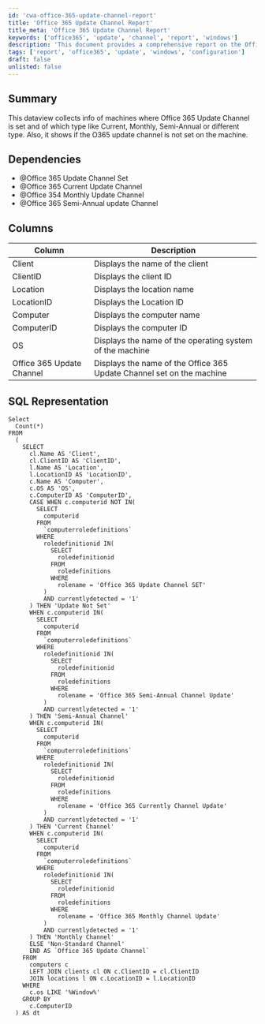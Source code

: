 ```yaml
---
id: 'cwa-office-365-update-channel-report'
title: 'Office 365 Update Channel Report'
title_meta: 'Office 365 Update Channel Report'
keywords: ['office365', 'update', 'channel', 'report', 'windows']
description: 'This document provides a comprehensive report on the Office 365 Update Channels set on various machines, detailing whether they are Current, Monthly, Semi-Annual, or not set at all. It includes SQL representation for data retrieval and dependencies for accurate reporting.'
tags: ['report', 'office365', 'update', 'windows', 'configuration']
draft: false
unlisted: false
---
```

## Summary

This dataview collects info of machines where Office 365 Update Channel is set and of which type like Current, Monthly, Semi-Annual or different type. Also, it shows if the O365 update channel is not set on the machine.

## Dependencies

- @Office 365 Update Channel Set
- @Office 365 Current Update Channel
- @Office 354 Monthly Update Channel
- @Office 365 Semi-Annual update Channel

## Columns

| Column                     | Description                                                      |
|---------------------------|------------------------------------------------------------------|
| Client                    | Displays the name of the client                                   |
| ClientID                  | Displays the client ID                                           |
| Location                  | Displays the location name                                       |
| LocationID                | Displays the Location ID                                         |
| Computer                  | Displays the computer name                                       |
| ComputerID                | Displays the computer ID                                         |
| OS                        | Displays the name of the operating system of the machine        |
| Office 365 Update Channel  | Displays the name of the Office 365 Update Channel set on the machine |

## SQL Representation

```
Select 
  Count(*) 
FROM 
  (
    SELECT 
      cl.Name AS 'Client', 
      cl.ClientID AS 'ClientID', 
      l.Name AS 'Location', 
      l.LocationID AS 'LocationID', 
      c.Name AS 'Computer', 
      c.OS AS 'OS', 
      c.ComputerID AS 'ComputerID', 
      CASE WHEN c.computerid NOT IN(
        SELECT 
          computerid 
        FROM 
          `computerroledefinitions` 
        WHERE 
          roledefinitionid IN(
            SELECT 
              roledefinitionid 
            FROM 
              roledefinitions 
            WHERE 
              rolename = 'Office 365 Update Channel SET'
          ) 
          AND currentlydetected = '1'
      ) THEN 'Update Not Set' 
      WHEN c.computerid IN(
        SELECT 
          computerid 
        FROM 
          `computerroledefinitions` 
        WHERE 
          roledefinitionid IN(
            SELECT 
              roledefinitionid 
            FROM 
              roledefinitions 
            WHERE 
              rolename = 'Office 365 Semi-Annual Channel Update'
          ) 
          AND currentlydetected = '1'
      ) THEN 'Semi-Annual Channel' 
      WHEN c.computerid IN(
        SELECT 
          computerid 
        FROM 
          `computerroledefinitions` 
        WHERE 
          roledefinitionid IN(
            SELECT 
              roledefinitionid 
            FROM 
              roledefinitions 
            WHERE 
              rolename = 'Office 365 Currently Channel Update'
          ) 
          AND currentlydetected = '1'
      ) THEN 'Current Channel' 
      WHEN c.computerid IN(
        SELECT 
          computerid 
        FROM 
          `computerroledefinitions` 
        WHERE 
          roledefinitionid IN(
            SELECT 
              roledefinitionid 
            FROM 
              roledefinitions 
            WHERE 
              rolename = 'Office 365 Monthly Channel Update'
          ) 
          AND currentlydetected = '1'
      ) THEN 'Monthly Channel' 
      ELSE 'Non-Standard Channel' 
      END AS `Office 365 Update Channel` 
    FROM 
      computers c 
      LEFT JOIN clients cl ON c.ClientID = cl.ClientID 
      JOIN locations l ON c.LocationID = l.LocationID 
    WHERE 
      c.os LIKE '%Window%' 
    GROUP BY 
      c.ComputerID
  ) AS dt
```



